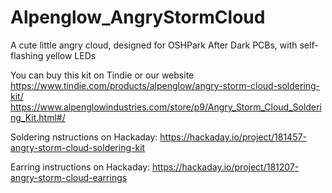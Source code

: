 # Alpenglow_AngryStormCloud
A cute little angry cloud, designed for OSHPark After Dark PCBs, with self-flashing yellow LEDs

You can buy this kit on Tindie or our website
https://www.tindie.com/products/alpenglow/angry-storm-cloud-soldering-kit/
https://www.alpenglowindustries.com/store/p9/Angry_Storm_Cloud_Soldering_Kit.html#/

Soldering nstructions on Hackaday:
https://hackaday.io/project/181457-angry-storm-cloud-soldering-kit

Earring instructions on Hackaday:
https://hackaday.io/project/181207-angry-storm-cloud-earrings
